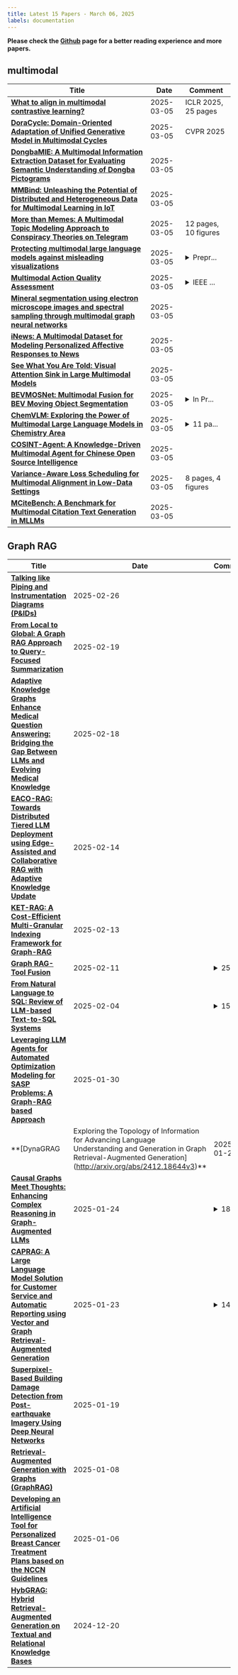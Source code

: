 ```yaml
---
title: Latest 15 Papers - March 06, 2025
labels: documentation
---
```

**Please check the [Github](https://github.com/zezhishao/MTS_Daily_ArXiv) page for a better reading experience and more papers.**

## multimodal
| **Title** | **Date** | **Comment** |
| --- | --- | --- |
| **[What to align in multimodal contrastive learning?](http://arxiv.org/abs/2409.07402v2)** | 2025-03-05 | ICLR 2025, 25 pages |
| **[DoraCycle: Domain-Oriented Adaptation of Unified Generative Model in Multimodal Cycles](http://arxiv.org/abs/2503.03651v1)** | 2025-03-05 | CVPR 2025 |
| **[DongbaMIE: A Multimodal Information Extraction Dataset for Evaluating Semantic Understanding of Dongba Pictograms](http://arxiv.org/abs/2503.03644v1)** | 2025-03-05 |  |
| **[MMBind: Unleashing the Potential of Distributed and Heterogeneous Data for Multimodal Learning in IoT](http://arxiv.org/abs/2411.12126v2)** | 2025-03-05 |  |
| **[More than Memes: A Multimodal Topic Modeling Approach to Conspiracy Theories on Telegram](http://arxiv.org/abs/2410.08642v2)** | 2025-03-05 | 12 pages, 10 figures |
| **[Protecting multimodal large language models against misleading visualizations](http://arxiv.org/abs/2502.20503v2)** | 2025-03-05 | <details><summary>Prepr...</summary><p>Preprint. Code and data available at https://github.com/UKPLab/arxiv2025-misleading-visualizations</p></details> |
| **[Multimodal Action Quality Assessment](http://arxiv.org/abs/2402.09444v3)** | 2025-03-05 | <details><summary>IEEE ...</summary><p>IEEE Transactions on Image Processing 2024</p></details> |
| **[Mineral segmentation using electron microscope images and spectral sampling through multimodal graph neural networks](http://arxiv.org/abs/2503.03507v1)** | 2025-03-05 |  |
| **[iNews: A Multimodal Dataset for Modeling Personalized Affective Responses to News](http://arxiv.org/abs/2503.03335v1)** | 2025-03-05 |  |
| **[See What You Are Told: Visual Attention Sink in Large Multimodal Models](http://arxiv.org/abs/2503.03321v1)** | 2025-03-05 |  |
| **[BEVMOSNet: Multimodal Fusion for BEV Moving Object Segmentation](http://arxiv.org/abs/2503.03280v1)** | 2025-03-05 | <details><summary>In Pr...</summary><p>In Proceedings of the 20th International Joint Conference on Computer Vision, Imaging and Computer Graphics Theory and Applications (2025)</p></details> |
| **[ChemVLM: Exploring the Power of Multimodal Large Language Models in Chemistry Area](http://arxiv.org/abs/2408.07246v3)** | 2025-03-05 | <details><summary>11 pa...</summary><p>11 pages, updated version</p></details> |
| **[COSINT-Agent: A Knowledge-Driven Multimodal Agent for Chinese Open Source Intelligence](http://arxiv.org/abs/2503.03215v1)** | 2025-03-05 |  |
| **[Variance-Aware Loss Scheduling for Multimodal Alignment in Low-Data Settings](http://arxiv.org/abs/2503.03202v1)** | 2025-03-05 | 8 pages, 4 figures |
| **[MCiteBench: A Benchmark for Multimodal Citation Text Generation in MLLMs](http://arxiv.org/abs/2503.02589v2)** | 2025-03-05 |  |

## Graph RAG
| **Title** | **Date** | **Comment** |
| --- | --- | --- |
| **[Talking like Piping and Instrumentation Diagrams (P&IDs)](http://arxiv.org/abs/2502.18928v1)** | 2025-02-26 |  |
| **[From Local to Global: A Graph RAG Approach to Query-Focused Summarization](http://arxiv.org/abs/2404.16130v2)** | 2025-02-19 |  |
| **[Adaptive Knowledge Graphs Enhance Medical Question Answering: Bridging the Gap Between LLMs and Evolving Medical Knowledge](http://arxiv.org/abs/2502.13010v1)** | 2025-02-18 |  |
| **[EACO-RAG: Towards Distributed Tiered LLM Deployment using Edge-Assisted and Collaborative RAG with Adaptive Knowledge Update](http://arxiv.org/abs/2410.20299v2)** | 2025-02-14 |  |
| **[KET-RAG: A Cost-Efficient Multi-Granular Indexing Framework for Graph-RAG](http://arxiv.org/abs/2502.09304v1)** | 2025-02-13 |  |
| **[Graph RAG-Tool Fusion](http://arxiv.org/abs/2502.07223v1)** | 2025-02-11 | <details><summary>25 pa...</summary><p>25 pages, 14 figures, 2 tables</p></details> |
| **[From Natural Language to SQL: Review of LLM-based Text-to-SQL Systems](http://arxiv.org/abs/2410.01066v2)** | 2025-02-04 | <details><summary>15 pa...</summary><p>15 pages, 5 figures, 5 tables</p></details> |
| **[Leveraging LLM Agents for Automated Optimization Modeling for SASP Problems: A Graph-RAG based Approach](http://arxiv.org/abs/2501.18320v1)** | 2025-01-30 |  |
| **[DynaGRAG | Exploring the Topology of Information for Advancing Language Understanding and Generation in Graph Retrieval-Augmented Generation](http://arxiv.org/abs/2412.18644v3)** | 2025-01-28 |  |
| **[Causal Graphs Meet Thoughts: Enhancing Complex Reasoning in Graph-Augmented LLMs](http://arxiv.org/abs/2501.14892v1)** | 2025-01-24 | <details><summary>18 pa...</summary><p>18 pages, 3 figures, 3 tables</p></details> |
| **[CAPRAG: A Large Language Model Solution for Customer Service and Automatic Reporting using Vector and Graph Retrieval-Augmented Generation](http://arxiv.org/abs/2501.13993v1)** | 2025-01-23 | <details><summary>14 pa...</summary><p>14 pages, 5 Figures, 3 Tables</p></details> |
| **[Superpixel-Based Building Damage Detection from Post-earthquake Imagery Using Deep Neural Networks](http://arxiv.org/abs/2112.04744v5)** | 2025-01-19 |  |
| **[Retrieval-Augmented Generation with Graphs (GraphRAG)](http://arxiv.org/abs/2501.00309v2)** | 2025-01-08 |  |
| **[Developing an Artificial Intelligence Tool for Personalized Breast Cancer Treatment Plans based on the NCCN Guidelines](http://arxiv.org/abs/2502.15698v1)** | 2025-01-06 |  |
| **[HybGRAG: Hybrid Retrieval-Augmented Generation on Textual and Relational Knowledge Bases](http://arxiv.org/abs/2412.16311v1)** | 2024-12-20 |  |

